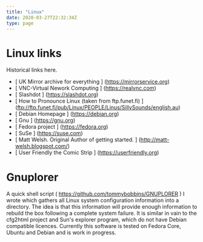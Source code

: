 ```yaml
---
title: "Linux"
date: 2020-03-27T22:32:34Z
type: page
---
```


# Linux links

Historical links here.

- [ UK Mirror archive for everything ] (https://mirrorservice.org)
- [ VNC-Virtual Nework Computing ] (https://realvnc.com)
- [ Slashdot ] (https://slashdot.org)
- [ How to Pronounce Linux (taken from ftp.funet.fi) ] (ftp://ftp.funet.fi/pub/Linux/PEOPLE/Linus/SillySounds/english.au) 
- [ Debian Homepage ] (https://debian.org)
- [ Gnu ] (https://gnu.org)
- [ Fedora project ] (https://fedora.org)
- [ SuSe ] (https://suse.com)
- [ Matt Welsh. Original Author of getting started. ] (http://matt-welsh.blogspot.com/)
- [ User Friendly the Comic Strip ] (https://userfriendly.org)

# Gnuplorer
A quick shell script ( https://github.com/tommybobbins/GNUPLORER ) I wrote which gathers all Linux system configuration information into a directory. The idea is that this information will provide enough information to rebuild the box following a complete system failure. It is similar in vain to the cfg2html project and Sun's explorer program, which do not have Debian compatible licences. Currently this software is tested on Fedora Core, Ubuntu and Debian and is work in progress.


